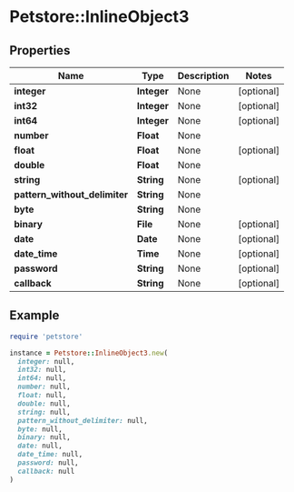 # Petstore::InlineObject3

## Properties

| Name | Type | Description | Notes |
| ---- | ---- | ----------- | ----- |
| **integer** | **Integer** | None | [optional] |
| **int32** | **Integer** | None | [optional] |
| **int64** | **Integer** | None | [optional] |
| **number** | **Float** | None |  |
| **float** | **Float** | None | [optional] |
| **double** | **Float** | None |  |
| **string** | **String** | None | [optional] |
| **pattern_without_delimiter** | **String** | None |  |
| **byte** | **String** | None |  |
| **binary** | **File** | None | [optional] |
| **date** | **Date** | None | [optional] |
| **date_time** | **Time** | None | [optional] |
| **password** | **String** | None | [optional] |
| **callback** | **String** | None | [optional] |

## Example

```ruby
require 'petstore'

instance = Petstore::InlineObject3.new(
  integer: null,
  int32: null,
  int64: null,
  number: null,
  float: null,
  double: null,
  string: null,
  pattern_without_delimiter: null,
  byte: null,
  binary: null,
  date: null,
  date_time: null,
  password: null,
  callback: null
)
```

